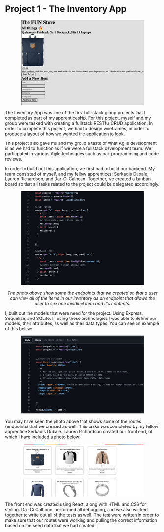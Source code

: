# Project 1 - The Inventory App 

<p align="center" >
<img  width=400 src="Project Visuals/inventory-app.gif" alt="animated"/>
</p>

The Inventory App was one of the first full-stack group projects that I completed as part of my apprenticeship. For this project, myself and my group were tasked with creating a fullstack RESTful CRUD application. In order to complete this project, we had to design wireframes, in order to produce a layout of how we wanted the application to look. 

This project also gave me and my group a taste of what Agile development is as we had to function as if we were a fullstack development team. We particpated in various Agile techniques such as pair programming and code reviews. 

In order to build out this application, we first had to build our backend. My team consisted of myself, and my fellow apprentices: Serkadis Dubale, Lauren Richardson, and Dar-Ci Calhoun. Together, we created a kanban board so that all tasks related to the project could be delegated accordingly. 


<p align="center" >
<img  width=400 src="Project Visuals/fun-code1.png" alt="animated"/>
</p>
<p align="center"> 
<i> The photo above show some the endpoints that we created so that a user can view all of the items in our inventory as an endpoint that allows the user to see one invidiual item and it's contents. </i>
</p>

I, built out the models that were need for the project. Using Express, Sequelize, and SQLite. In using these technologies I was able to define our models, their attributes, as well as their data types. You can see an example of this below: 

<p align="center" >
<img  width=400 src="Project Visuals/fun-code2.png" alt="animated"/>
</p>


You may have seen the photo above that shows some of the routes (endpoints) that we created as well. This tasks was completed by my fellow apprentice Serkadis Dubale. Lauren Richardson created our front end, of which I have included a photo below: 

<p align="center" >
<img  width=400 src="Project Visuals/fun3.png" alt="animated"/>
</p>

The front end was created using React, along with HTML and CSS for styling. Dar-Ci Calhoun, performed all debugging, and we also worked together to write out all of the tests as well. The test were written in order to make sure that our routes were working and pulling the correct information based on the seed data that we had created. 